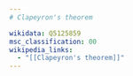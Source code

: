 ```yaml
---
# Clapeyron's theorem

wikidata: Q5125859
msc_classification: 00
wikipedia_links:
  - "[[Clapeyron's theorem]]"
---
```

